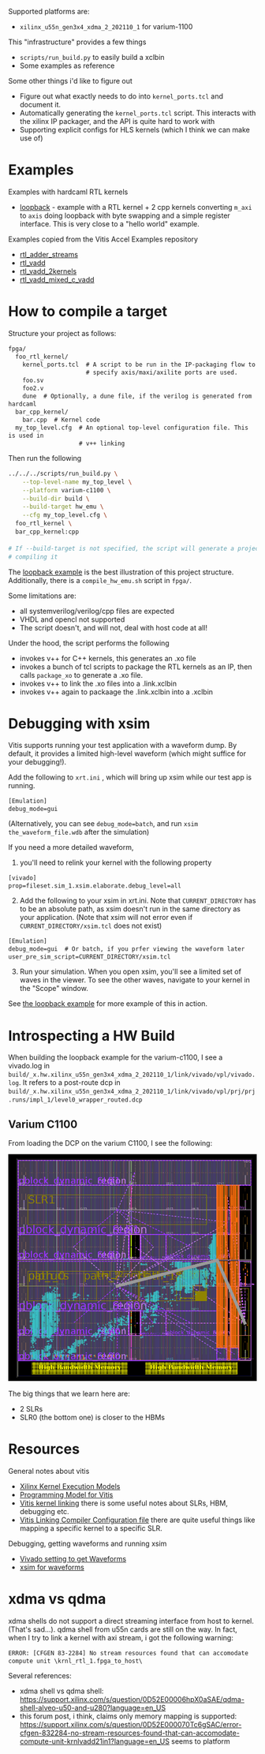Supported platforms are:
- `xilinx_u55n_gen3x4_xdma_2_202110_1` for varium-1100

This "infrastructure" provides a few things
- `scripts/run_build.py` to easily build a xclbin
- Some examples as reference

Some other things i'd like to figure out
- Figure out what exactly needs to do into `kernel_ports.tcl` and document it.
- Automatically generating the `kernel_ports.tcl` script. This interacts with
  the xilinx IP packager, and the API is quite hard to work with
- Supporting explicit configs for HLS kernels (which I think we can make use of)

# Examples

Examples with hardcaml RTL kernels
- [loopback](examples/loopback) - example with a RTL kernel + 2 cpp kernels
  converting `m_axi` to `axis` doing loopback with byte swapping and a simple
  register interface. This is very close to a "hello world" example.

Examples copied from the Vitis Accel Examples repository
- [rtl\_adder\_streams](examples/rtl_adder_streams)
- [rtl\_vadd](examples/rtl_vadd)
- [rtl\_vadd\_2kernels](examples/rtl_vadd_2kernels)
- [rtl\_vadd\_mixed\_c\_vadd](examples/rtl_vadd_mixed_c_vadd)

# How to compile a target

Structure your project as follows:

```
fpga/
  foo_rtl_kernel/
    kernel_ports.tcl  # A script to be run in the IP-packaging flow to
                      # specify axis/maxi/axilite ports are used.
    foo.sv
    foo2.v
    dune  # Optionally, a dune file, if the verilog is generated from hardcaml
  bar_cpp_kernel/
    bar.cpp  # Kernel code
  my_top_level.cfg  # An optional top-level configuration file. This is used in
                    # v++ linking
```

Then run the following

```bash
../../../scripts/run_build.py \
	--top-level-name my_top_level \
	--platform varium-c1100 \
	--build-dir build \
	--build-target hw_emu \
	--cfg my_top_level.cfg \
  foo_rtl_kernel \
  bar_cpp_kernel:cpp

# If --build-target is not specified, the script will generate a project without
# compiling it
```

The [loopback example](examples/loopback) is the best illustration of this
project structure. Additionally, there is a `compile_hw_emu.sh` script in
`fpga/`.

Some limitations are:
- all systemverilog/verilog/cpp files are expected
- VHDL and opencl not supported
- The script doesn't, and will not, deal with host code at all!

Under the hood, the script performs the following
- invokes v++ for C++ kernels, this generates an .xo file
- invokes a bunch of tcl scripts to package the RTL kernels as an IP, then
  calls `package_xo` to generate a .xo file.
- invokes v++ to link the .xo files into a .link.xclbin
- invokes v++ again to packaage the .link.xclbin into a .xclbin

# Debugging with xsim

Vitis supports running your test application with a waveform dump. By default,
it provides a limited high-level waveform (which might suffice for your
debugging!).

Add the following to `xrt.ini` , which will bring up xsim while our test app is
running.

```
[Emulation]
debug_mode=gui
```

(Alternatively, you can see `debug_mode=batch`, and run
`xsim the_waveform_file.wdb` after the simulation)

If you need a more detailed waveform,

1. you'll need to relink your kernel with the following property

```
[vivado]
prop=fileset.sim_1.xsim.elaborate.debug_level=all
```

2. Add the following to your xsim in xrt.ini. Note that `CURRENT_DIRECTORY`
has to be an absolute path, as xsim doesn't run in the same directory as your
application. (Note that xsim will not error even if
`CURRENT_DIRECTORY/xsim.tcl` does not exist)

```
[Emulation]
debug_mode=gui  # Or batch, if you prfer viewing the waveform later
user_pre_sim_script=CURRENT_DIRECTORY/xsim.tcl
```

3. Run your simulation. When you open xsim, you'll see a limited set of waves
in the viewer. To see the other waves, navigate to your kernel in the "Scope"
window.

See [the loopback example](examples/loopback) for more example of this in
action.

# Introspecting a HW Build

When building the loopback example for the varium-c1100, I see a vivado.log in
`build/_x.hw.xilinx_u55n_gen3x4_xdma_2_202110_1/link/vivado/vpl/vivado.log`. It
refers to a post-route dcp in
`build/_x.hw.xilinx_u55n_gen3x4_xdma_2_202110_1/link/vivado/vpl/prj/prj.runs/impl_1/level0_wrapper_routed.dcp`

## Varium C1100

From loading the DCP on the varium C1100, I see the following:

![](images/varium-c1100-snapshot.png)

The big things that we learn here are:
- 2 SLRs
- SLR0 (the bottom one) is closer to the HBMs

# Resources

General notes about vitis
- [Xilinx Kernel Execution Models](https://xilinx.github.io/XRT/master/html/xrt_kernel_executions.html)
- [Programming Model for Vitis](https://docs.xilinx.com/r/2021.2-English/ug1393-vitis-application-acceleration/Programming-Model)
- [Vitis kernel linking](https://docs.xilinx.com/r/en-US/ug1393-vitis-application-acceleration/Linking-the-Kernels) there is some useful notes about SLRs, HBM, debugging etc.
- [Vitis Linking Compiler Configuration file](https://docs.xilinx.com/r/en-US/ug1393-vitis-application-acceleration/Vitis-Compiler-Configuration-File) there are quite useful things like mapping a specific kernel to a specific SLR.

Debugging, getting waveforms and running xsim
- [Vivado setting to get Waveforms](https://support.xilinx.com/s/question/0D52E00006hpQIXSA2/how-to-get-signals-which-are-not-in-the-kernel-interface-but-between-or-inside-functions-in-the-kernel-in-waveform-under-hwemu?language=en_US)
- [xsim for waveforms](https://support.xilinx.com/s/question/0D52E00006hpNiASAU/problem-editing-xrtini-on-vitis-20201?language=en_US)

# xdma vs qdma

xdma shells do not support a direct streaming interface from host to kernel.
(That's sad...). qdma shell from u55n cards are still on the way. In fact, when
I try to link a kernel with axi stream, i got the following warning:

```
ERROR: [CFGEN 83-2284] No stream resources found that can accomodate compute unit \krnl_rtl_1.fpga_to_host\
```

Several references:
- xdma shell vs qdma shell: https://support.xilinx.com/s/question/0D52E00006hpX0aSAE/qdma-shell-alveo-u50-and-u280?language=en_US
- this forum post, i think, claims only memory mapping is supported: https://support.xilinx.com/s/question/0D52E000070Tc6gSAC/error-cfgen-832284-no-stream-resources-found-that-can-accomodate-compute-unit-krnlvadd21in1?language=en_US seems to platform
